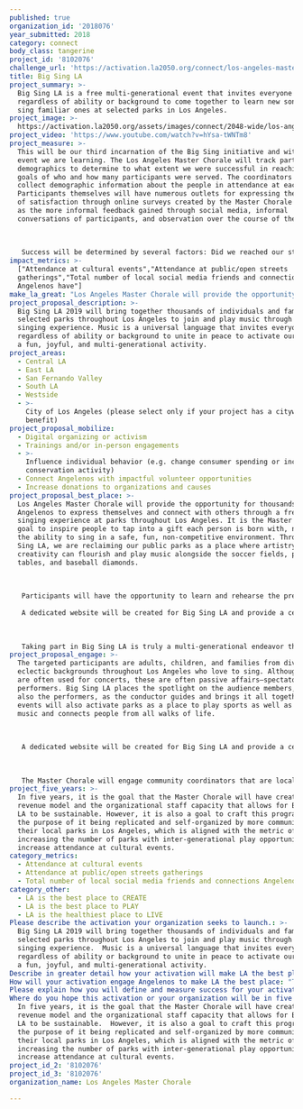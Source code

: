 ```yaml
---
published: true
organization_id: '2018076'
year_submitted: 2018
category: connect
body_class: tangerine
project_id: '8102076'
challenge_url: 'https://activation.la2050.org/connect/los-angeles-master-chorale/'
title: Big Sing LA
project_summary: >-
  Big Sing LA is a free multi-generational event that invites everyone
  regardless of ability or background to come together to learn new songs and
  sing familiar ones at selected parks in Los Angeles.
project_image: >-
  https://activation.la2050.org/assets/images/connect/2048-wide/los-angeles-master-chorale.jpg
project_video: 'https://www.youtube.com/watch?v=hYsa-tWNTm8'
project_measure: >-
  This will be our third incarnation of the Big Sing initiative and with each
  event we are learning. The Los Angeles Master Chorale will track participant
  demographics to determine to what extent we were successful in reaching stated
  goals of who and how many participants were served. The coordinators will help
  collect demographic information about the people in attendance at each park.
  Participants themselves will have numerous outlets for expressing their level
  of satisfaction through online surveys created by the Master Chorale as well
  as the more informal feedback gained through social media, informal
  conversations of participants, and observation over the course of the event. 
   
   
   
   Success will be determined by several factors: Did we reached our stated goals and desired impacts? Were the numbers of participants as high as we expected? What was the quality of experience reported in surveys? And the experience itself, did the event go smoothly? Did the community grow and interact as much as we hoped? We will also be looking at more long-term effects to see the impact of this program from the community and how they interact and engage with their local parks. These are all the questions, and more, the Master Chorale will be asking in post-project evaluations.
impact_metrics: >-
  ["Attendance at cultural events","Attendance at public/open streets
  gatherings","Total number of local social media friends and connections
  Angelenos have"]
make_la_great: "Los Angeles Master Chorale will provide the opportunity for thousands of Angelenos to express themselves and connect with others through a free, shared singing experience at parks throughout Los Angeles. It is the Master Chorale’s goal to inspire people to tap into a gift each person is born with, namely, the ability to sing in a safe, fun, non-competitive environment. Through Big Sing LA, we are reclaiming our public parks as a place where artistry and creativity can flourish and play music alongside the soccer fields, picnic tables, and baseball diamonds. \r\n \r\n \r\n \r\n Participants will have the opportunity to learn and rehearse the pre-selected choral repertoire in advance of the event through online educational tutorials featuring our Artistic Director Grant Gershon and the Master Chorale’s Swan Artist-in-Residence and Grammy Winner Eric Whitacre. A Grammy-winning composer and conductor, Whitacre is very well-known among choral music enthusiasts. However, we are considering engaging conductors that reflective of the diverse communities we want to serve at the various parks.\r\n \r\n A dedicated website will be created for Big Sing LA and provide a central location where participants can access the video tutorials, connect with each other, and share their experiences. It will contain all the information participants will need to know to get involved, such as which parks will serve as hubs for the Big Sing LA events and how to create gatherings of their own should they wish to. After the event, the website will serve as a conduit for participant surveys, and tracking and evaluating data to determine impacts. However, no prior knowledge or registration are required, and people can simply just show up and sing along with the crowds.\r\n \r\n \r\n \r\n Taking part in Big Sing LA is truly a multi-generational endeavor that will significantly reduce barriers to involvement in singing by inviting people from all walks of life to join in at a location that is more convenient than traveling to Grand Park in Downtown LA. Anyone who loves to sing or enjoys live music will connect on a deeper level by experiencing a powerful and transcendent moment that only through singing together as an ensemble provides. We will work with local neighborhood councils and local organizations to determine the park that is geographically the most accessible and therefore, we will create more access points for increasing inter-generational play opportunities and making parks more vibrant. This event will also create indelible memories linked to their experience with Big Sing LA at their park."
project_proposal_description: >-
  Big Sing LA 2019 will bring together thousands of individuals and families at
  selected parks throughout Los Angeles to join and play music through a shared
  singing experience. Music is a universal language that invites everyone
  regardless of ability or background to unite in peace to activate our parks in
  a fun, joyful, and multi-generational activity.
project_areas:
  - Central LA
  - East LA
  - San Fernando Valley
  - South LA
  - Westside
  - >-
    City of Los Angeles (please select only if your project has a citywide
    benefit)
project_proposal_mobilize:
  - Digital organizing or activism
  - Trainings and/or in-person engagements
  - >-
    Influence individual behavior (e.g. change consumer spending or increase
    conservation activity)
  - Connect Angelenos with impactful volunteer opportunities
  - Increase donations to organizations and causes
project_proposal_best_place: >-
  Los Angeles Master Chorale will provide the opportunity for thousands of
  Angelenos to express themselves and connect with others through a free, shared
  singing experience at parks throughout Los Angeles. It is the Master Chorale’s
  goal to inspire people to tap into a gift each person is born with, namely,
  the ability to sing in a safe, fun, non-competitive environment. Through Big
  Sing LA, we are reclaiming our public parks as a place where artistry and
  creativity can flourish and play music alongside the soccer fields, picnic
  tables, and baseball diamonds. 
   
   
   
   Participants will have the opportunity to learn and rehearse the pre-selected choral repertoire in advance of the event through online educational tutorials featuring our Artistic Director Grant Gershon and the Master Chorale’s Swan Artist-in-Residence and Grammy Winner Eric Whitacre. A Grammy-winning composer and conductor, Whitacre is very well-known among choral music enthusiasts. However, we are considering engaging conductors that reflective of the diverse communities we want to serve at the various parks.
   
   A dedicated website will be created for Big Sing LA and provide a central location where participants can access the video tutorials, connect with each other, and share their experiences. It will contain all the information participants will need to know to get involved, such as which parks will serve as hubs for the Big Sing LA events and how to create gatherings of their own should they wish to. After the event, the website will serve as a conduit for participant surveys, and tracking and evaluating data to determine impacts. However, no prior knowledge or registration are required, and people can simply just show up and sing along with the crowds.
   
   
   
   Taking part in Big Sing LA is truly a multi-generational endeavor that will significantly reduce barriers to involvement in singing by inviting people from all walks of life to join in at a location that is more convenient than traveling to Grand Park in Downtown LA. Anyone who loves to sing or enjoys live music will connect on a deeper level by experiencing a powerful and transcendent moment that only through singing together as an ensemble provides. We will work with local neighborhood councils and local organizations to determine the park that is geographically the most accessible and therefore, we will create more access points for increasing inter-generational play opportunities and making parks more vibrant. This event will also create indelible memories linked to their experience with Big Sing LA at their park.
project_proposal_engage: >-
  The targeted participants are adults, children, and families from diverse and
  eclectic backgrounds throughout Los Angeles who love to sing. Although parks
  are often used for concerts, these are often passive affairs—spectators &
  performers. Big Sing LA places the spotlight on the audience members, who are
  also the performers, as the conductor guides and brings it all together. These
  events will also activate parks as a place to play sports as well as playing
  music and connects people from all walks of life.
   
   
   
   A dedicated website will be created for Big Sing LA and provide a central hub where participants can access the video tutorials, connect with each other, and share their experiences. Emphasis will be placed on engaging participants in person and in areas that have been identified as having populations that have the least access to live music, such as Northeastern San Fernando Valley and South Los Angeles. 
   
   
   
   The Master Chorale will engage community coordinators that are local to the areas who can partner with local leaders, networks, and neighborhood councils. These coordinators will take the lead in promoting the event because of their in-depth familiarity with the area. We will pay these coordinators to compensate them for the time and energy including organizing volunteers, and help manage the logistics at the park on the day of the event with support from the Master Chorale, including tracking demographics and contact information to be used in post-event evaluations.
project_five_years: >-
  In five years, it is the goal that the Master Chorale will have created a
  revenue model and the organizational staff capacity that allows for Big Sing
  LA to be sustainable. However, it is also a goal to craft this program with
  the purpose of it being replicated and self-organized by more communities at
  their local parks in Los Angeles, which is aligned with the metric of
  increasing the number of parks with inter-generational play opportunities and
  increase attendance at cultural events.
category_metrics:
  - Attendance at cultural events
  - Attendance at public/open streets gatherings
  - Total number of local social media friends and connections Angelenos have
category_other:
  - LA is the best place to CREATE
  - LA is the best place to PLAY
  - LA is the healthiest place to LIVE
Please describe the activation your organization seeks to launch.: >-
  Big Sing LA 2019 will bring together thousands of individuals and families at
  selected parks throughout Los Angeles to join and play music through a shared
  singing experience.  Music is a universal language that invites everyone
  regardless of ability or background to unite in peace to activate our parks in
  a fun, joyful, and multi-generational activity.
Describe in greater detail how your activation will make LA the best place?: "Los Angeles Master Chorale will provide the opportunity for thousands of Angelenos to express themselves and connect with others through a free, shared singing experience at parks throughout Los Angeles.  It is the Master Chorale’s goal to inspire people to tap into a gift each person is born with, namely, the ability to sing in a safe, fun, non-competitive environment.  Through Big Sing LA, we are reclaiming our public parks as a place where artistry and creativity can flourish and play music alongside the soccer fields, picnic tables, and baseball diamonds.  \r\n\r\nParticipants will have the opportunity to learn and rehearse the pre-selected choral repertoire in advance of the event through online educational tutorials featuring our Artistic Director Grant Gershon and the Master Chorale’s Swan Artist-in-Residence and Grammy Winner Eric Whitacre.  A Grammy-winning composer and conductor, Whitacre is very well-known among choral music enthusiasts.  However, we are considering engaging conductors that reflective of the diverse communities we want to serve at the various parks.\r\nA dedicated website will be created for Big Sing LA and provide a central location where participants can access the video tutorials, connect with each other, and share their experiences. It will contain all the information participants will need to know to get involved, such as which parks will serve as hubs for the Big Sing LA events and how to create gatherings of their own should they wish to.  After the event, the website will serve as a conduit for participant surveys, and tracking and evaluating data to determine impacts. However, no prior knowledge or registration are required, and people can simply just show up and sing along with the crowds.\r\n\r\nTaking part in Big Sing LA is truly a multi-generational endeavor that will significantly reduce barriers to involvement in singing by inviting people from all walks of life to join in at a location that is more convenient than traveling to Grand Park in Downtown LA. Anyone who loves to sing or enjoys live music will connect on a deeper level by experiencing a powerful and transcendent moment that only through singing together as an ensemble provides.  We will work with local neighborhood councils and local organizations to determine the park that is geographically the most accessible and therefore, we will create more access points for increasing inter-generational play opportunities and making parks more vibrant. This event will also create indelible memories linked to their experience with Big Sing LA at their park.          "
How will your activation engage Angelenos to make LA the best place: "The targeted participants are adults, children, and families from diverse and eclectic backgrounds throughout Los Angeles who love to sing. Although parks are often used for concerts, these are often passive affairs—spectators & performers. Big Sing LA places the spotlight on the audience members, who are also the performers, as the conductor guides and brings it all together. These events will also activate parks as a place to play sports as well as playing music and connects people from all walks of life.\r\n\r\nA dedicated website will be created for Big Sing LA and provide a central hub where participants can access the video tutorials, connect with each other, and share their experiences. Emphasis will be placed on engaging participants in person and in areas that have been identified as having populations that have the least access to live music, such as Northeastern San Fernando Valley and South Los Angeles. \r\n\r\nThe Master Chorale will engage community coordinators that are local to the areas who can partner with local leaders, networks, and neighborhood councils. These coordinators will take the lead in promoting the event because of their in-depth familiarity with the area. We will pay these coordinators to compensate them for the time and energy including organizing volunteers, and help manage the logistics at the park on the day of the event with support from the Master Chorale, including tracking demographics and contact information to be used in post-event evaluations."
Please explain how you will define and measure success for your activation.: "This will be our third incarnation of the Big Sing initiative and with each event we are learning. The Los Angeles Master Chorale will track participant demographics to determine to what extent we were successful in reaching stated goals of who and how many participants were served.  The coordinators will help collect demographic information about the people in attendance at each park.  Participants themselves will have numerous outlets for expressing their level of satisfaction through online surveys created by the Master Chorale as well as the more informal feedback gained through social media, informal conversations of participants, and observation over the course of the event.  \r\n\r\nSuccess will be determined by several factors:  Did we reached our stated goals and desired impacts?  Were the numbers of participants as high as we expected?  What was the quality of experience reported in surveys?  And the experience itself, did the event go smoothly?  Did the community grow and interact as much as we hoped?  We will also be looking at more long-term effects to see the impact of this program from the community and how they interact and engage with their local parks.  These are all the questions, and more, the Master Chorale will be asking in post-project evaluations."
Where do you hope this activation or your organization will be in five years?: >-
  In five years, it is the goal that the Master Chorale will have created a
  revenue model and the organizational staff capacity that allows for Big Sing
  LA to be sustainable.  However, it is also a goal to craft this program with
  the purpose of it being replicated and self-organized by more communities at
  their local parks in Los Angeles, which is aligned with the metric of
  increasing the number of parks with inter-generational play opportunities and
  increase attendance at cultural events.
project_id_2: '8102076'
project_id_3: '8102076'
organization_name: Los Angeles Master Chorale

---
```

